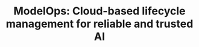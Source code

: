 ---
title: 'ModelOps: Cloud-based lifecycle management for reliable and trusted AI' 
acronym: MDLOPS
type: AL
webpage: nan
---